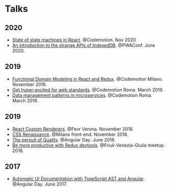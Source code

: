 # Talks

## 2020

- [State of state machines in React](https://github.com/jiayihu/talks/tree/master/state-machines-react). @Codemotion. Nov 2020
- [An introduction to the strange APIs of IndexedDB](https://github.com/jiayihu/talks/tree/master/introduction-to-indexeddb). @PWAConf. June 2020.

## 2019

- [Functional Domain Modeling in React and Redux](https://github.com/jiayihu/talks/tree/master/type-safer-react-redux). @Codemotion Milano. November 2019.
- [Get hyper-excited for web standards](https://github.com/jiayihu/talks/tree/master/get-hyper-excited-for-web-standards). @Codemotion Roma. March 2019.
- [Data management patterns in microservices](https://github.com/jiayihu/talks/tree/master/microservices-patterns). @Codemotion Roma. March 2019.

## 2019

- [React Custom Renderers](https://github.com/jiayihu/talks/tree/master/react-custom-renders). @Fevr Verona. November 2018.
- [CSS Renaissance](https://github.com/jiayihu/talks/tree/master/css-renaissance). @Milano front-end. November 2018.
- [The persuit of Quality](https://github.com/jiayihu/talks/tree/master/the-persuit-of-quality). @Angular Day. June 2018.
- [Be more productive with Redux devtools](https://github.com/jiayihu/talks/tree/master/redux-devtools). @Friuli-Venezia-Giulia meetup. 2018.

## 2017

- [Automatic UI Documentation with TypeScript AST and Angular](https://github.com/jiayihu/talks/tree/master/automatic-ui-documentation-with-typescript). @Angular Day. June 2017.

